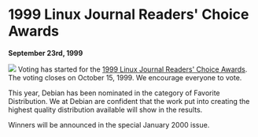 
1999 Linux Journal Readers' Choice Awards
=========================================


**September 23rd, 1999**


[![](rc99.gif)](http://www.linuxjournal.com/article/3731)
Voting has started for the
[1999 Linux Journal
Readers' Choice Awards](http://www.linuxjournal.com/article/3731). The voting closes on October 15, 1999.
We encourage everyone to vote.


This year, Debian has been nominated in the category of Favorite Distribution.
We at Debian are confident that the work put into creating the highest quality distribution
available will show in the results.


Winners will be announced in the special January 2000 issue.



